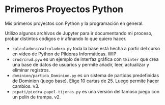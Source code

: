 # Primeros Proyectos Python
Mis primeros proyectos con Python y la programación en general.

Utilizo algunos archivos de Jupyter para ir documentando mi proceso, probar distintos códigos e ir afinando lo que quiero hacer.

- `calculadora/calculadora.py` toda la base está hecha a partir del curso en vídeo de Python de Píldoras Informáticas. WIP
- `crud/crud.pyw` es un ejemplo de interfaz gráfica con `tkinter` que crea una base de datos de usuarios y permite añadir, leer, actualizar y eliminar registros. 
- `dominion/partida_Dominion.py` es un sistema de partidas predefinidas de Dominion (juego base). Elige 10 cartas de 25. Luego permite hacer cambios. v3.
- `pipati/piedra-papel-tijeras.py` es una versión del famoso juego con un pelín de trampa. v2. 